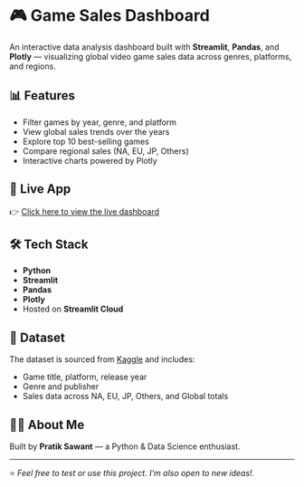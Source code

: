 # 🎮 Game Sales Dashboard

An interactive data analysis dashboard built with **Streamlit**, **Pandas**, and **Plotly** — visualizing global video game sales data across genres, platforms, and regions.

## 📊 Features

- Filter games by year, genre, and platform
- View global sales trends over the years
- Explore top 10 best-selling games
- Compare regional sales (NA, EU, JP, Others)
- Interactive charts powered by Plotly

## 🚀 Live App

👉 [Click here to view the live dashboard](https://pratik-game-sales-dashboard.streamlit.app/)  

## 🛠️ Tech Stack

- **Python**
- **Streamlit**
- **Pandas**
- **Plotly**
- Hosted on **Streamlit Cloud**

## 📁 Dataset

The dataset is sourced from [Kaggle](https://www.kaggle.com/datasets/gregorut/videogame-sales-with-ratings) and includes:
- Game title, platform, release year
- Genre and publisher
- Sales data across NA, EU, JP, Others, and Global totals

## 🙋‍♂️ About Me

Built by **Pratik Sawant** — a Python & Data Science enthusiast.  

---

⭐ *Feel free to test or use this project. I'm also open to new ideas!.*
